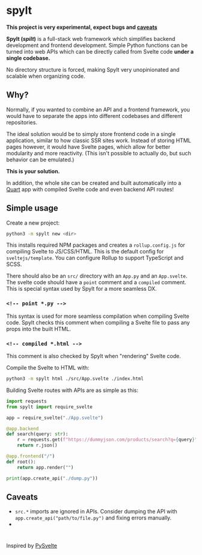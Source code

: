 # spylt

**This project is very experimental, expect bugs and [caveats](#caveats)**

**Spylt (*spilt*)** is a full-stack web framework which simplifies backend development and frontend development. Simple Python functions can be turned into web APIs which can be directly called from Svelte code **under a single codebase.**  

No directory structure is forced, making Spylt very unopinionated and scalable when organizing code.

## Why?

Normally, if you wanted to combine an API and a frontend framework, you would have to separate the apps into different codebases and different repositories. 

The ideal solution would be to simply store frontend code in a single application, similar to how classic SSR sites work. Instead of storing HTML pages however, it would have Svelte pages, which allow for better modularity and more reactivity. (This isn't possible to actually do, but such behavior can be emulated.)

**This is your solution.**

In addition, the whole site can be created and built automatically into a [Quart](https://quart.palletsprojects.com/) app with compiled Svelte code and even backend API routes!  

## Simple usage

Create a new project:

```bash
python3 -m spylt new <dir>
```

This installs required NPM packages and creates a `rollup.config.js` for compiling Svelte to JS/CSS/HTML. This is the default config for `sveltejs/template`. You can configure Rollup to support TypeScript and SCSS. 

There should also be an `src/` directory with an `App.py` and an `App.svelte`. The svelte code should have a `point` comment and a `compiled` comment. This is special syntax used by Spylt for a more seamless DX.

### `<!-- point *.py -->`
This syntax is used for more seamless compilation when compiling Svelte code. Spylt checks this comment when compiling a Svelte file to pass any props into the built HTML.

### `<!-- compiled *.html -->`
This comment is also checked by Spylt when "rendering" Svelte code.

Compile the Svelte to HTML with:

```bash
python3 -m spylt html ./src/App.svelte ./index.html
```

Building Svelte routes with APIs are as simple as this:

```py
import requests
from spylt import require_svelte

app = require_svelte("./App.svelte")

@app.backend
def search(query: str):
    r = requests.get(f"https://dummyjson.com/products/search?q={query}")
    return r.json()

@app.frontend("/")
def root():
    return app.render("")

print(app.create_api("./dump.py"))
```

## Caveats
- `src.*` imports are ignored in APIs. Consider dumping the API with `app.create_api("path/to/file.py")` and fixing errors manually.
- 

#

Inspired by [PySvelte](https://github.com/anthropics/PySvelte)
